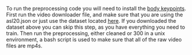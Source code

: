 To run the preprocessing code you will need to install the [body keypoints](https://drive.google.com/file/d/1k5mfrc2g4ZEzzNjW6CEVjLvNTZcmPanB/view?usp=sharing).
First run the video downloader file, and make sure that you are using the asl20.json or just use the dataset located [here](https://virginiatech-my.sharepoint.com/:u:/g/personal/jboyle1013_vt_edu/EVUHfdyBg3FDgUYSY7NkVbABdgDRMPc4Ira-lkRmUEyWnQ?e=jxgbi0).
If you downloaded the dataset above you can skip this step, as you have everything you need to train.
Then run the preprocessing, either cleaned or 300 in a unix environment, a bash script is used to make sure that all of the raw video files are mp4s.
